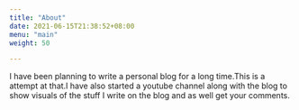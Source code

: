 ```yaml
---
title: "About"
date: 2021-06-15T21:38:52+08:00
menu: "main"
weight: 50

---
```

I have been planning to write a personal blog for a long time.This is a attempt at that.I have also started
a youtube channel along with the blog to show visuals of the stuff I write on the blog and as well get
your comments.


